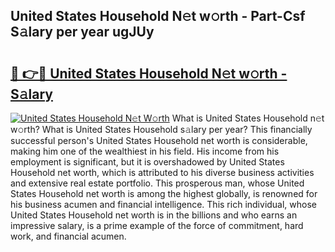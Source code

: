 ## United States Household N𝚎t w𝚘rth - Part-Csf S𝚊lary per year ugJUy

# <h2><a href="http://gc0cc79.nevu.top/?p=United+States+Household">🔗 👉🔴 United States Household N𝚎t w𝚘rth - S𝚊lary</a></h2>

[![United States Household N𝚎t W𝚘rth](https://i.imgur.com/Oavwk0R.jpeg)](http://gc0cc79.nevu.top/?p=United+States+Household)
What is United States Household n𝚎t w𝚘rth? What is United States Household s𝚊lary per year?
This financially successful person's United States Household net worth is considerable, making him one of the wealthiest in his field. His income from his employment is significant, but it is overshadowed by United States Household net worth, which is attributed to his diverse business activities and extensive real estate portfolio. This prosperous man, whose United States Household net worth is among the highest globally, is renowned for his business acumen and financial intelligence. This rich individual, whose United States Household net worth is in the billions and who earns an impressive salary, is a prime example of the force of commitment, hard work, and financial acumen.
